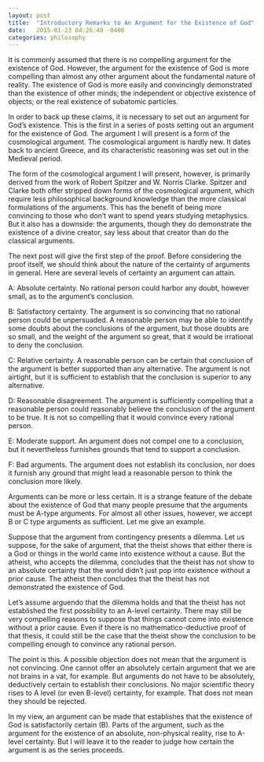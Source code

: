 ```yaml
---
layout: post
title:  "Introductory Remarks to An Argument for the Existence of God"
date:   2015-01-23 04:26:48 -0400
categories: philosophy
---
```


It is commonly assumed that there is no compelling argument for the existence of God. However, the argument for the existence of God is more compelling than almost any other argument about the fundamental nature of reality. The existence of God is more easily and convincingly demonstrated than the existence of other minds; the independent or objective existence of objects; or the real existence of subatomic particles.

In order to back up these claims, it is necessary to set out an argument for God’s existence. This is the first in a series of posts setting out an argument for the existence of God. The argument I will present is a form of the cosmological argument. The cosmological argument is hardly new. It dates back to ancient Greece, and its characteristic reasoning was set out in the Medieval period.

The form of the cosmological argument I will present, however, is primarily derived from the work of Robert Spitzer and W. Norris Clarke. Spitzer and Clarke both offer stripped down forms of the cosmological argument, which require less philosophical background knowledge than the more classical formulations of the arguments. This has the benefit of being more convincing to those who don’t want to spend years studying metaphysics. But it also has a downside: the arguments, though they do demonstrate the existence of a divine creator, say less about that creator than do the classical arguments.

The next post will give the first step of the proof. Before considering the proof itself, we should think about the nature of the certainty of arguments in general. Here are several levels of certainty an argument can attain.

A: Absolute certainty. No rational person could harbor any doubt, however small, as to the argument’s conclusion.

B: Satisfactory certainty. The argument is so convincing that no rational person could be unpersuaded. A reasonable person may be able to identify some doubts about the conclusions of the argument, but those doubts are so small, and the weight of the argument so great, that it would be irrational to deny the conclusion.

C: Relative certainty. A reasonable person can be certain that conclusion of the argument is better supported than any alternative. The argument is not airtight, but it is sufficient to establish that the conclusion is superior to any alternative.

D: Reasonable disagreement. The argument is sufficiently compelling that a reasonable person could reasonably believe the conclusion of the argument to be true. It is not so compelling that it would convince every rational person.

E: Moderate support. An argument does not compel one to a conclusion, but it nevertheless furnishes grounds that tend to support a conclusion.

F: Bad arguments. The argument does not establish its conclusion, nor does it furnish any ground that might lead a reasonable person to think the conclusion more likely.

Arguments can be more or less certain. It is a strange feature of the debate about the existence of God that many people presume that the arguments must be A-type arguments. For almost all other issues, however, we accept B or C type arguments as sufficient. Let me give an example.

Suppose that the argument from contingency presents a dilemma. Let us suppose, for the sake of argument, that the theist shows that either there is a God or things in the world came into existence without a cause. But the atheist, who accepts the dilemma, concludes that the theist has not show to an absolute certainty that the world didn’t just pop into existence without a prior cause. The atheist then concludes that the theist has not demonstrated the existence of God.

Let’s assume arguendo that the dilemma holds and that the theist has not established the first possibility to an A-level certainty. There may still be very compelling reasons to suppose that things cannot come into existence without a prior cause. Even if there is no mathematico-deductive proof of that thesis, it could still be the case that the theist show the conclusion to be compelling enough to convince any rational person.

The point is this. A possible objection does not mean that the argument is not convincing. One cannot offer an absolutely certain argument that we are not brains in a vat, for example. But arguments do not have to be absolutely, deductively certain to establish their conclusions. No major scientific theory rises to A level (or even B-level) certainty, for example. That does not mean they should be rejected.

In my view, an argument can be made that establishes that the existence of God is satisfactorily certain (B). Parts of the argument, such as the argument for the existence of an absolute, non-physical reality, rise to A-level certainty. But I will leave it to the reader to judge how certain the argument is as the series proceeds.
